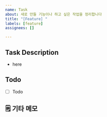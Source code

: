 ```yaml
---
name: Task
about: 새로 만들 기능이나 하고 싶은 작업을 정리합니다
title: "[Feature] "
labels: [feature]
assignees: []

---
```


## Task Description
- here

## Todo
- [ ] Todo

## 🗒️ 기타 메모
